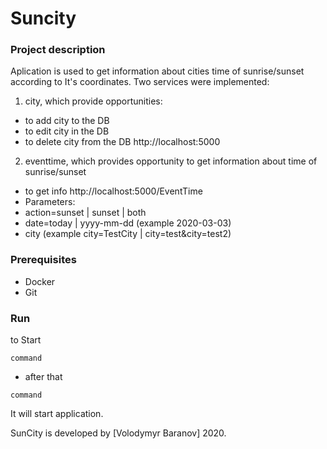 # Suncity 

### Project description

Aplication is used to get information about cities time of sunrise/sunset according to It's coordinates. Two services were implemented:
1. city, which provide opportunities: 
  - to add city      to the DB
  - to edit city    in the  DB
  - to delete city from the DB
  http://localhost:5000
2. eventtime, which provides opportunity to get information about time of sunrise/sunset
  - to get info
  http://localhost:5000/EventTime
  - Parameters: 
  - action=sunset | sunset | both
  - date=today | yyyy-mm-dd (example 2020-03-03)
  - city (example city=TestCity | city=test&city=test2)
  
### Prerequisites 
- Docker
- Git

### Run 
to Start 
```
command
```
- after that 
```
command
```
It will start application. 

SunCity is developed by [Volodymyr Baranov] 2020.
